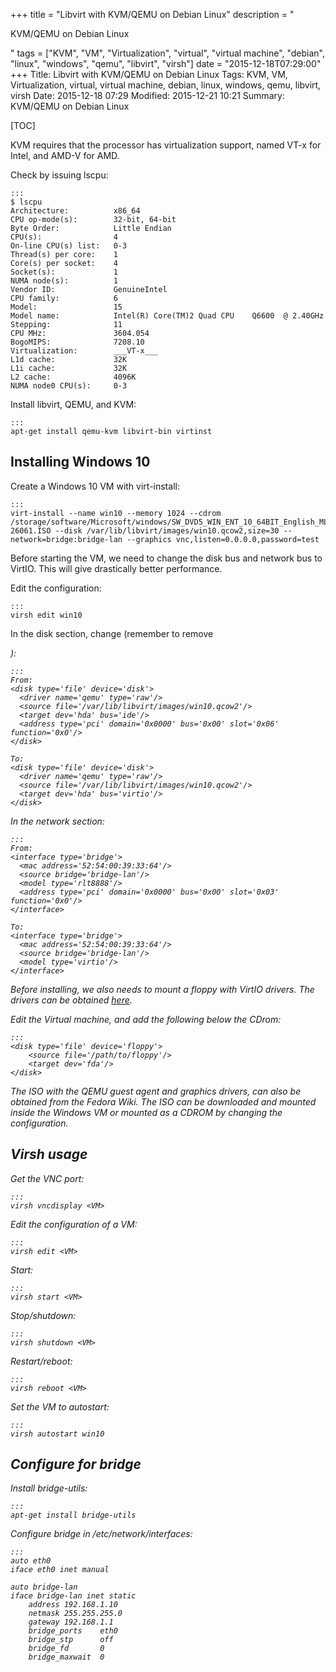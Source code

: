 +++
title = "Libvirt with KVM/QEMU on Debian Linux"
description = "<p>KVM/QEMU on Debian Linux</p>"
tags = ["KVM", "VM", "Virtualization", "virtual", "virtual machine", "debian", "linux", "windows", "qemu", "libvirt", "virsh"]
date = "2015-12-18T07:29:00"
+++
Title: Libvirt with KVM/QEMU on Debian Linux
Tags: KVM, VM, Virtualization, virtual, virtual machine, debian, linux, windows, qemu, libvirt, virsh
Date: 2015-12-18 07:29
Modified: 2015-12-21 10:21
Summary: KVM/QEMU on Debian Linux

[TOC]

KVM requires that the processor has virtualization support, named VT-x for Intel, and AMD-V for AMD.

Check by issuing lscpu:

    :::
    $ lscpu
    Architecture:          x86_64
    CPU op-mode(s):        32-bit, 64-bit
    Byte Order:            Little Endian
    CPU(s):                4
    On-line CPU(s) list:   0-3
    Thread(s) per core:    1
    Core(s) per socket:    4
    Socket(s):             1
    NUMA node(s):          1
    Vendor ID:             GenuineIntel
    CPU family:            6
    Model:                 15
    Model name:            Intel(R) Core(TM)2 Quad CPU    Q6600  @ 2.40GHz
    Stepping:              11
    CPU MHz:               3604.054
    BogoMIPS:              7208.10
    Virtualization:        ___VT-x___
    L1d cache:             32K
    L1i cache:             32K
    L2 cache:              4096K
    NUMA node0 CPU(s):     0-3

Install libvirt, QEMU, and KVM:

    :::
    apt-get install qemu-kvm libvirt-bin virtinst



## Installing Windows 10
Create a Windows 10 VM with virt-install:

    :::
    virt-install --name win10 --memory 1024 --cdrom /storage/software/Microsoft/windows/SW_DVD5_WIN_ENT_10_64BIT_English_MLF_X20-26061.ISO --disk /var/lib/libvirt/images/win10.qcow2,size=30 --network=bridge:bridge-lan --graphics vnc,listen=0.0.0.0,password=test

Before starting the VM, we need to change the disk bus and network bus to VirtIO. This will give drastically better performance.

Edit the configuration:

    :::
    virsh edit win10

In the disk section, change (remember to remove <address>):

    :::
    From:
    <disk type='file' device='disk'>
      <driver name='qemu' type='raw'/>
      <source file='/var/lib/libvirt/images/win10.qcow2'/>
      <target dev='hda' bus='ide'/>
      <address type='pci' domain='0x0000' bus='0x00' slot='0x06' function='0x0'/>
    </disk>

    To:
    <disk type='file' device='disk'>
      <driver name='qemu' type='raw'/>
      <source file='/var/lib/libvirt/images/win10.qcow2'/>
      <target dev='hda' bus='virtio'/>
    </disk>

In the network section:

    :::
    From:
    <interface type='bridge'>
      <mac address='52:54:00:39:33:64'/>
      <source bridge='bridge-lan'/>
      <model type='rlt8888'/>
      <address type='pci' domain='0x0000' bus='0x00' slot='0x03' function='0x0'/>
    </interface>

    To:
    <interface type='bridge'>
      <mac address='52:54:00:39:33:64'/>
      <source bridge='bridge-lan'/>
      <model type='virtio'/>
    </interface>

Before installing, we also needs to mount a floppy with VirtIO drivers. The drivers can be obtained [here](https://fedoraproject.org/wiki/Windows_Virtio_Drivers).

Edit the Virtual machine, and add the following below the CDrom:

    :::
    <disk type='file' device='floppy'>
        <source file='/path/to/floppy'/>
        <target dev='fda'/>
    </disk>

The ISO with the QEMU guest agent and graphics drivers, can also be obtained from the Fedora Wiki.
The ISO can be downloaded and mounted inside the Windows VM or mounted as a CDROM by changing the configuration.



## Virsh usage

Get the VNC port:

    :::
    virsh vncdisplay <VM>

Edit the configuration of a VM:

    :::
    virsh edit <VM>

Start:

    :::
    virsh start <VM>

Stop/shutdown:

    :::
    virsh shutdown <VM>

Restart/reboot:

    :::
    virsh reboot <VM>

Set the VM to autostart:

    :::
    virsh autostart win10


## Configure for bridge

Install bridge-utils:

    :::
    apt-get install bridge-utils

Configure bridge in /etc/network/interfaces:

    :::
    auto eth0
    iface eth0 inet manual

    auto bridge-lan
    iface bridge-lan inet static
        address 192.168.1.10
        netmask 255.255.255.0
        gateway 192.168.1.1
        bridge_ports    eth0
        bridge_stp      off
        bridge_fd       0
        bridge_maxwait  0
